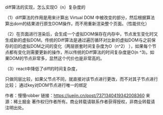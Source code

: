 diff算法的实现，怎么实现O（n）复杂度的


（1）diff算法的作用是用来计算出 Virtual DOM 中被改变的部分，然后根据算法算出dom的结果进行原生DOM操作，而不用重新渲染整个页面。（性能优化）

（2）在页面进行渲染后，会生成一个虚拟DOM保存在内存中，节点发生变化时又生成新的虚拟DOM。传统的Diff算法是通过遍历循环对比新的虚拟DOM与之前保存的旧的虚拟DOM之间的变化（两层嵌套时间复杂度为O（n^2） ），如果每个节点都有变化则需要更新的操作，所以传统的Diff算法的时间复杂度是O(n ^3)。如果DOM的节点非常多，显然这个代价也是非常高的。

（3）react中降低了diff的时间复杂度，

只做同层比较，如果父节点不同，就直接对该节点进行更改，而不对其子节点进行比较；
通过key对DOM节点进行唯一的绑定

作者：慢慢robber
链接：https://juejin.cn/post/7371340419342008360
来源：稀土掘金
著作权归作者所有。商业转载请联系作者获得授权，非商业转载请注明出处。


